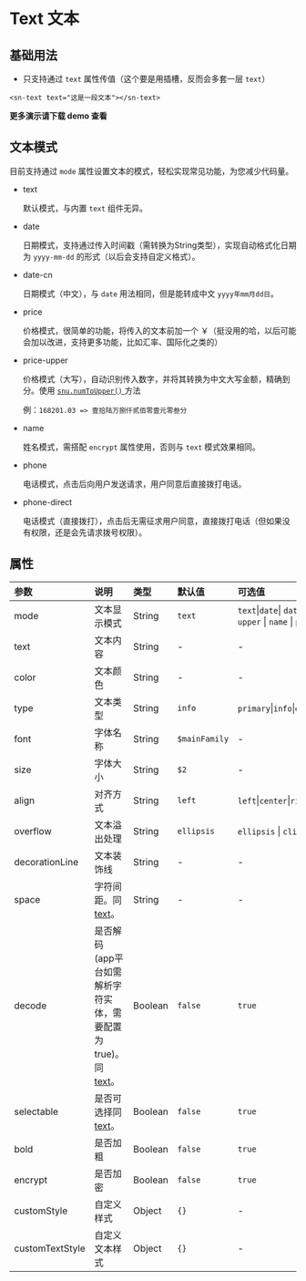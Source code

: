 # Text  文本

## 基础用法

- 只支持通过 `text` 属性传值（这个要是用插槽，反而会多套一层 `text`）

```vue
<sn-text text="这是一段文本"></sn-text>
```

**更多演示请下载 demo 查看**

## 文本模式

目前支持通过 `mode` 属性设置文本的模式，轻松实现常见功能，为您减少代码量。

- text

  默认模式，与内置 `text` 组件无异。

- date

  日期模式，支持通过传入时间戳（需转换为String类型），实现自动格式化日期为 `yyyy-mm-dd` 的形式（以后会支持自定义格式）。

- date-cn

  日期模式（中文），与 `date` 用法相同，但是能转成中文 `yyyy年mm月dd日`。

- price

  价格模式，很简单的功能，将传入的文本前加一个 ￥（挺没用的哈，以后可能会加以改进，支持更多功能，比如汇率、国际化之类的）

- price-upper

  价格模式（大写），自动识别传入数字，并将其转换为中文大写金额，精确到分。使用 [`snu.numToUpper()` ](/libs/utils/text#snu-numtoupper) 方法

  例：`168201.03 => 壹拾陆万捌仟贰佰零壹元零叁分`

- name 

  姓名模式，需搭配 `encrypt` 属性使用，否则与 `text` 模式效果相同。

- phone

  电话模式，点击后向用户发送请求，用户同意后直接拨打电话。

- phone-direct

  电话模式（直接拨打），点击后无需征求用户同意，直接拨打电话（但如果没有权限，还是会先请求拨号权限）。

## 属性

| 参数            | 说明                                                         | 类型    | 默认值        | 可选值                                                       |
| :-------------- | :----------------------------------------------------------- | :------ | :------------ | :----------------------------------------------------------- |
| mode            | 文本显示模式                                                 | String  | `text`        | `text`\|`date`\| `date-cn` \| `price` \| `price-upper` \| `name` \| `phone` \| `phone-direct` |
| text            | 文本内容                                                     | String  | -             | -                                                            |
| color           | 文本颜色                                                     | String  | -             | -                                                            |
| type            | 文本类型                                                     | String  | `info`        | `primary`\|`info`\|`error`\|`warning`\|`success`             |
| font            | 字体名称                                                     | String  | `$mainFamily` | -                                                            |
| size            | 字体大小                                                     | String  | `$2`          | -                                                            |
| align           | 对齐方式                                                     | String  | `left`        | `left`\|`center`\|`right`                                    |
| overflow        | 文本溢出处理                                                 | String  | `ellipsis`    | `ellipsis` \| `clip`                                         |
| decorationLine  | 文本装饰线                                                   | String  | -             | -                                                            |
| space           | 字符间距。同 [text](https://doc.dcloud.net.cn/uni-app-x/component/text.html#%E5%B1%9E%E6%80%A7)。 | String  | -             | -                                                            |
| decode          | 是否解码 (app平台如需解析字符实体，需要配置为 true)。同 [text](https://doc.dcloud.net.cn/uni-app-x/component/text.html#%E5%B1%9E%E6%80%A7)。 | Boolean | `false`       | `true`                                                       |
| selectable      | 是否可选择同 [text](https://doc.dcloud.net.cn/uni-app-x/component/text.html#%E5%B1%9E%E6%80%A7)。 | Boolean | `false`       | `true`                                                       |
| bold            | 是否加粗                                                     | Boolean | `false`       | `true`                                                       |
| encrypt         | 是否加密                                                     | Boolean | `false`       | `true`                                                       |
| customStyle     | 自定义样式                                                   | Object  | `{}`          | -                                                            |
| customTextStyle | 自定义文本样式                                               | Object  | `{}`          | -                                                            |

<DemoPhone name="sn-text" />